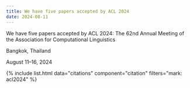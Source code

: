 ```yaml
---
title: We have five papers accepted by ACL 2024
date: 2024-08-11
---
```


We have five papers accepted by ACL 2024: The 62nd Annual Meeting of the Association for Computational Linguistics

Bangkok, Thailand

August 11–16, 2024

{% include list.html data="citations" component="citation" filters="mark: acl2024" %}